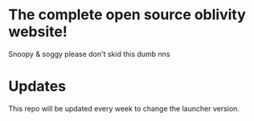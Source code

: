 # The complete open source oblivity website!
Snoopy & soggy please don't skid this dumb nns

# Updates

This repo will be updated every week to change the launcher version.
